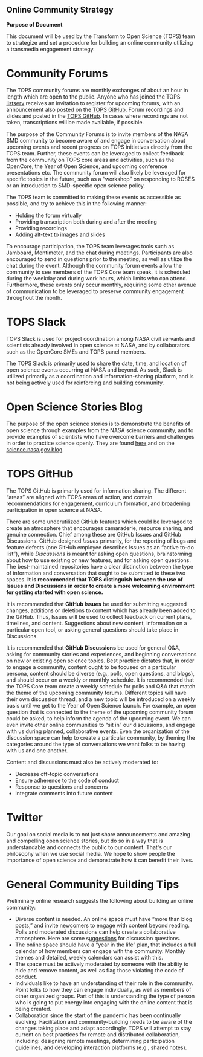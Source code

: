 ## Online Community Strategy

**Purpose of Document**

This document will be used by the Transform to Open Science (TOPS) team to strategize and set a procedure for building an online community utilizing a transmedia engagement strategy. 


# Community Forums

The TOPS community forums are monthly exchanges of about an hour in length which are open to the public. Anyone who has joined the TOPS [listserv](https://github.com/nasa/Transform-to-Open-Science#join-tops-mailing-list) receives an invitation to register for upcoming forums, with an announcement also posted on the [TOPS GitHub](https://github.com/nasa/Transform-to-Open-Science#announcements). Forum recordings and slides and posted in the [TOPS GitHub](https://github.com/nasa/Transform-to-Open-Science/tree/main/docs/Area1_Engagement/Community_Forums). In cases where recordings are not taken, transcriptions will be made available, if possible.

The purpose of the Community Forums is to invite members of the NASA SMD community to become aware of and engage in conversation about upcoming events and recent progress on TOPS initiatives directly from the TOPS team. Further, these events can be leveraged to collect feedback from the community on TOPS core areas and activities, such as the OpenCore, the Year of Open Science, and upcoming conference presentations etc. The community forum will also likely be leveraged for specific topics in the future, such as a “workshop” on responding to ROSES or an introduction to SMD-specific open science policy. 

The TOPS team is committed to making these events as accessible as possible, and try to achieve this in the following manner:
* Holding the forum virtually 
* Providing transcription both during and after the meeting 
* Providing recordings
* Adding alt-text to images and slides

To encourage participation, the TOPS team leverages tools such as Jamboard, Mentimeter, and the chat during meetings. Participants are also encouraged to send in questions prior to the meeting, as well as utilize the chat during the event. Although the community forum events allow the community to see members of the TOPS Core team speak, it is scheduled during the weekday and during work hours, which limits who can attend. Furthermore, these events only occur monthly, requiring some other avenue of communication to be leveraged to preserve community engagement throughout the month.  


# TOPS Slack

TOPS Slack is used for project coordination among NASA civil servants and scientists already involved in open science at NASA, and by collaborators such as the OpenCore SMEs and TOPS panel members.

The TOPS Slack is primarily used to share the date, time, and location of open science events occurring at NASA and beyond. As such, Slack is utilized primarily as a coordination and information-sharing platform, and is not being actively used for reinforcing and building community. 


# Open Science Stories Blog

The purpose of the open science stories is to demonstrate the benefits of open science through examples from the NASA science community, and to provide examples of scientists who have overcome barriers and challenges in order to practice science openly. They are found [here](docs/Area1_Engagement/Open-Science-Stories/readme.md) and on the [science.nasa.gov blog](https://science.nasa.gov/open-science/transform-to-open-science/stories).


# TOPS GitHub

The TOPS GitHub is primarily used for information sharing. The different “areas” are aligned with TOPS areas of action, and contain recommendations for engagement, curriculum formation, and broadening participation in open science at NASA. 

There are some underutilized GitHub features which could be leveraged to create an atmosphere that encourages camaraderie, resource sharing, and genuine connection. Chief among these are GitHub Issues and GitHub Discussions. GitHub designed *Issues* primarily, for the reporting of bugs and feature defects (one GitHub employee describes Issues as an “active to-do list”), while *Discussions* is meant for asking open questions, brainstorming about how to use existing or new features, and for asking open questions. The best-maintained repositories have a clear distinction between the type of information and conversation that ought to be submitted to these two spaces. **It is recommended that TOPS distinguish between the use of Issues and Discussions in order to create a more welcoming environment for getting started with open science.**

It is recommended that **GitHub Issues** be used for submitting suggested changes, additions or deletions to content which has already been added to the GitHub. Thus, Issues will be used to collect feedback on current plans, timelines, and content. Suggestions about new content, information on a particular open tool, or asking general questions should take place in Discussions. 

It is recommended that **GitHub Discussions** be used for general Q&A, asking for community stories and experiences, and beginning conversations on new or existing open science topics. Best practice dictates that, in order to engage a community, content ought to be focused on a particular persona, content should be diverse (e.g., polls, open questions, and blogs), and should occur on a weekly or monthly schedule. It is recommended that the TOPS Core team create a weekly schedule for polls and Q&A that match the theme of the upcoming community forums. Different topics will have their own discussion thread, and a new topic will be introduced on a weekly basis until we get to the Year of Open Science launch. For example, an open question that is connected to the theme of the upcoming community forum could be asked, to help inform the agenda of the upcoming event. We can even invite other online communities to “sit in” our discussions, and engage with us during planned, collaborative events. Even the organization of the discussion space can help to create a particular community, by theming the categories around the type of conversations we want folks to be having with us and one another. 

Content and discussions must also be actively moderated to:
* Decrease off-topic conversations
* Ensure adherence to the code of conduct
* Response to questions and concerns
* Integrate comments into future content 

# Twitter

Our goal on social media is to not just share announcements and amazing and compelling open science stories, but do so in a way that is understandable and connects the public to our content. That's our philosophy when we use social media. We hope to show people the importance of open science and  demonstrate how it can benefit their lives. 


# General Community Building Tips

Preliminary online research suggests the following about building an online community:
* Diverse content is needed. An online space must have “more than blog posts,” and invite newcomers to engage with content beyond reading. Polls and moderated discussions can help create a collaborative atmosphere. Here are some s[uggestions](https://community.mightynetworks.com/posts/free-guide-1k-great-community-questions?ai=60a4ec40-079b-4465-aa8d-8a1a2780406e&_ga=2.39007715.1977069232.1660244631-20294202.1660244631) for discussion questions.
* The online space should have a “year in the life” plan, that includes a full calendar of how members can engage with the community. Monthly themes and detailed, weekly calendars can assist with this. 
* The space must be actively moderated by someone with the ability to hide and remove content, as well as flag those violating the code of conduct. 
* Individuals like to have an understanding of their role in the community. Point folks to how they can engage individually, as well as members of other organized groups. Part of this is understanding the type of person who is going to put energy into engaging with the online content that is being created. 
* Collaboration since the start of the pandemic has been continually evolving. Facilitation and community-building needs to be aware of the changes taking place and adapt accordingly. TOPS will attempt to stay current on best practices for remote and distributed collaboration, including: designing remote meetings, determining participation guidelines, and developing interaction platforms (e.g., shared notes). 
